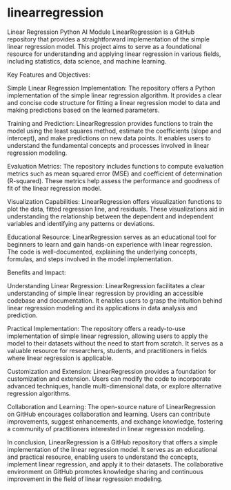 # linearregression
Linear Regression Python AI Module
LinearRegression is a GitHub repository that provides a straightforward implementation of the simple linear regression model. This project aims to serve as a foundational resource for understanding and applying linear regression in various fields, including statistics, data science, and machine learning.

Key Features and Objectives:

Simple Linear Regression Implementation: The repository offers a Python implementation of the simple linear regression algorithm. It provides a clear and concise code structure for fitting a linear regression model to data and making predictions based on the learned parameters.

Training and Prediction: LinearRegression provides functions to train the model using the least squares method, estimate the coefficients (slope and intercept), and make predictions on new data points. It enables users to understand the fundamental concepts and processes involved in linear regression modeling.

Evaluation Metrics: The repository includes functions to compute evaluation metrics such as mean squared error (MSE) and coefficient of determination (R-squared). These metrics help assess the performance and goodness of fit of the linear regression model.

Visualization Capabilities: LinearRegression offers visualization functions to plot the data, fitted regression line, and residuals. These visualizations aid in understanding the relationship between the dependent and independent variables and identifying any patterns or deviations.

Educational Resource: LinearRegression serves as an educational tool for beginners to learn and gain hands-on experience with linear regression. The code is well-documented, explaining the underlying concepts, formulas, and steps involved in the model implementation.

Benefits and Impact:

Understanding Linear Regression: LinearRegression facilitates a clear understanding of simple linear regression by providing an accessible codebase and documentation. It enables users to grasp the intuition behind linear regression modeling and its applications in data analysis and prediction.

Practical Implementation: The repository offers a ready-to-use implementation of simple linear regression, allowing users to apply the model to their datasets without the need to start from scratch. It serves as a valuable resource for researchers, students, and practitioners in fields where linear regression is applicable.

Customization and Extension: LinearRegression provides a foundation for customization and extension. Users can modify the code to incorporate advanced techniques, handle multi-dimensional data, or explore alternative regression algorithms.

Collaboration and Learning: The open-source nature of LinearRegression on GitHub encourages collaboration and learning. Users can contribute improvements, suggest enhancements, and exchange knowledge, fostering a community of practitioners interested in linear regression modeling.

In conclusion, LinearRegression is a GitHub repository that offers a simple implementation of the linear regression model. It serves as an educational and practical resource, enabling users to understand the concepts, implement linear regression, and apply it to their datasets. The collaborative environment on GitHub promotes knowledge sharing and continuous improvement in the field of linear regression modeling.
